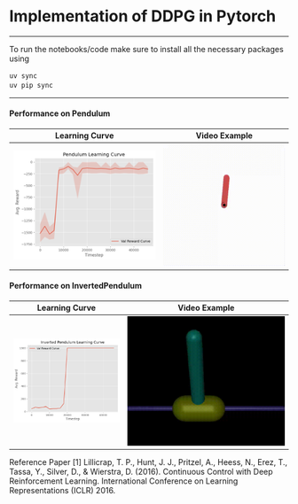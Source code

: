 # Implementation of DDPG in Pytorch
------------------------

To run the notebooks/code make sure to install all the necessary packages using 

```bash
uv sync
uv pip sync
```
------------------------
#### Performance on Pendulum 

| Learning Curve             |  Video Example |
:-------------------------:|:-------------------------:
![Pendulum LC](media/pend.png)  | ![Video Pend](media/pend.gif) 



#### Performance on InvertedPendulum

| Learning Curve             |  Video Example |
:-------------------------:|:-------------------------:
![Inverted Pendulum LC](media/inv.png)  | ![Video Inv](media/inv_penmd.gif) 


Reference Paper
[1] Lillicrap, T. P., Hunt, J. J., Pritzel, A., Heess, N., Erez, T., Tassa, Y., Silver, D., & Wierstra, D. (2016). Continuous Control with Deep Reinforcement Learning. International Conference on Learning Representations (ICLR) 2016. 